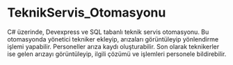 # TeknikServis_Otomasyonu
C# üzerinde, Devexpress ve SQL tabanlı teknik servis otomasyonu. Bu otomasyonda yönetici tekniker ekleyip, arızaları görüntüleyip yönlendirme işlemi yapabilir. Personeller arıza kaydı oluşturabilir. Son olarak teknikerler ise gelen arızayı görüntüleyip, ilgili çözümü ve işlemleri personele bildirebilir.
